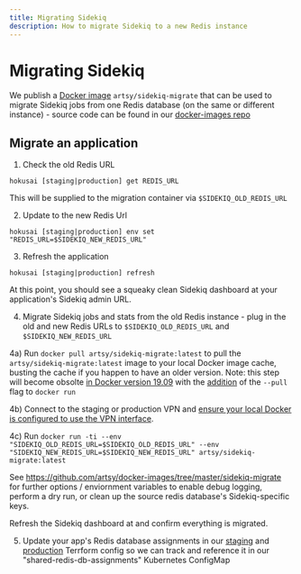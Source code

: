 ```yaml
---
title: Migrating Sidekiq
description: How to migrate Sidekiq to a new Redis instance
---
```


# Migrating Sidekiq

We publish a [Docker image](https://hub.docker.com/r/artsy/sidekiq-migrate) `artsy/sidekiq-migrate` that can be
used to migrate Sidekiq jobs from one Redis database (on the same or different instance) - source code can be found
in our [docker-images repo](https://github.com/artsy/docker-images/tree/master/sidekiq-migrate)

## Migrate an application

1. Check the old Redis URL

```
hokusai [staging|production] get REDIS_URL
```

This will be supplied to the migration container via `$SIDEKIQ_OLD_REDIS_URL`

2. Update to the new Redis Url

```
hokusai [staging|production] env set "REDIS_URL=$SIDEKIQ_NEW_REDIS_URL"
```

3. Refresh the application

```
hokusai [staging|production] refresh
```

At this point, you should see a squeaky clean Sidekiq dashboard at your application's Sidekiq admin URL.

4. Migrate Sidekiq jobs and stats from the old Redis instance - plug in the old and new Redis URLs to
   `$SIDEKIQ_OLD_REDIS_URL` and `$SIDEKIQ_NEW_REDIS_URL`

4a) Run `docker pull artsy/sidekiq-migrate:latest` to pull the `artsy/sidekiq-migrate:latest` image to your local
Docker image cache, busting the cache if you happen to have an older version. Note: this step will become obsolte
[in Docker version 19.09](https://github.com/moby/moby/issues/13331#issuecomment-493531462) with the
[addition](https://github.com/docker/cli/pull/1498) of the `--pull` flag to `docker run`

4b) Connect to the staging or production VPN and
[ensure your local Docker is configured to use the VPN interface](https://www.notion.so/artsy/VPN-Configuration-60798c292185407687356997bf251d8c).

4c) Run
`docker run -ti --env "SIDEKIQ_OLD_REDIS_URL=$SIDEKIQ_OLD_REDIS_URL" --env "SIDEKIQ_NEW_REDIS_URL=$SIDEKIQ_NEW_REDIS_URL" artsy/sidekiq-migrate:latest`

See https://github.com/artsy/docker-images/tree/master/sidekiq-migrate for further options / enviornment variables
to enable debug logging, perform a dry run, or clean up the source redis database's Sidekiq-specific keys.

Refresh the Sidekiq dashboard at and confirm everything is migrated.

5. Update your app's Redis database assignments in our
   [staging](#TODO)
   and
   [production](#TODO)
   Terrform config so we can track and reference it in our "shared-redis-db-assignments" Kubernetes ConfigMap
